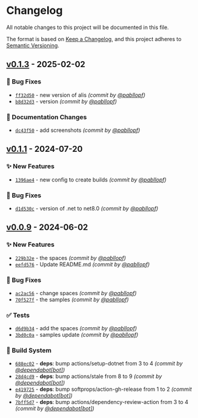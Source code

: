 # Changelog
All notable changes to this project will be documented in this file.

The format is based on [Keep a Changelog](https://keepachangelog.com/en/1.0.0/),
and this project adheres to [Semantic Versioning](https://semver.org/spec/v2.0.0.html).

## [v0.1.3] - 2025-02-02
### :bug: Bug Fixes
- [`ff32d50`](https://github.com/pabllopf/Alis.Sample.OpenGL/commit/ff32d5035a8b92891c49fee1416801459be5c120) - new version of alis *(commit by [@pabllopf](https://github.com/pabllopf))*
- [`b8d32d3`](https://github.com/pabllopf/Alis.Sample.OpenGL/commit/b8d32d344e5e7ef0613fb5f4b7f208a49f86dc82) - version *(commit by [@pabllopf](https://github.com/pabllopf))*

### :memo: Documentation Changes
- [`dc43f50`](https://github.com/pabllopf/Alis.Sample.OpenGL/commit/dc43f504f47b8c078d0e8c43e3b503161de24d73) - add screenshots *(commit by [@pabllopf](https://github.com/pabllopf))*


## [v0.1.1] - 2024-07-20
### :sparkles: New Features
- [`1396ae4`](https://github.com/pabllopf/Alis.Sample.OpenGL/commit/1396ae4ab24283433db1f3b4915e6501762642c2) - new config to create builds *(commit by [@pabllopf](https://github.com/pabllopf))*

### :bug: Bug Fixes
- [`d1d530c`](https://github.com/pabllopf/Alis.Sample.OpenGL/commit/d1d530ca775d274844d8e289da0d17fbdb2a880c) - version of .net to net8.0 *(commit by [@pabllopf](https://github.com/pabllopf))*


## [v0.0.9] - 2024-06-02
### :sparkles: New Features
- [`229b32e`](https://github.com/pabllopf/Alis.Sample.OpenGL/commit/229b32ef34ef16745983c8b91e47627889bdd026) - the spaces *(commit by [@pabllopf](https://github.com/pabllopf))*
- [`eefd576`](https://github.com/pabllopf/Alis.Sample.OpenGL/commit/eefd5762e9076ceae077725f8642e3550932d18b) - Update README.md *(commit by [@pabllopf](https://github.com/pabllopf))*

### :bug: Bug Fixes
- [`ac2ac56`](https://github.com/pabllopf/Alis.Sample.OpenGL/commit/ac2ac560366646ac9ee3e8ac506f3eb5d3b8e64e) - change spaces *(commit by [@pabllopf](https://github.com/pabllopf))*
- [`70f527f`](https://github.com/pabllopf/Alis.Sample.OpenGL/commit/70f527fbbaf57c9e0f7f861ad36e7aa82d4eddcd) - the samples *(commit by [@pabllopf](https://github.com/pabllopf))*

### :white_check_mark: Tests
- [`d6d9b34`](https://github.com/pabllopf/Alis.Sample.OpenGL/commit/d6d9b34d6d83c8efd658e2c1f7e649651db0a84c) - add the spaces *(commit by [@pabllopf](https://github.com/pabllopf))*
- [`3bd0c0a`](https://github.com/pabllopf/Alis.Sample.OpenGL/commit/3bd0c0a3b267c46e9f6467726bd12b27445c2a9b) - samples update *(commit by [@pabllopf](https://github.com/pabllopf))*

### :construction_worker: Build System
- [`688ec02`](https://github.com/pabllopf/Alis.Sample.OpenGL/commit/688ec029b58d2baac9f1711d6052c3bc7ca0f72c) - **deps**: bump actions/setup-dotnet from 3 to 4 *(commit by [@dependabot[bot]](https://github.com/apps/dependabot))*
- [`28d4cd9`](https://github.com/pabllopf/Alis.Sample.OpenGL/commit/28d4cd9c6e3d97ae44da628723bc43a728e09f7a) - **deps**: bump actions/stale from 8 to 9 *(commit by [@dependabot[bot]](https://github.com/apps/dependabot))*
- [`e419725`](https://github.com/pabllopf/Alis.Sample.OpenGL/commit/e4197256a0e4a36ca465d05640bb7116a316b364) - **deps**: bump softprops/action-gh-release from 1 to 2 *(commit by [@dependabot[bot]](https://github.com/apps/dependabot))*
- [`7bff5d7`](https://github.com/pabllopf/Alis.Sample.OpenGL/commit/7bff5d7f6f94b0eae7cd06225f1ce179a14a04c1) - **deps**: bump actions/dependency-review-action from 3 to 4 *(commit by [@dependabot[bot]](https://github.com/apps/dependabot))*

[v0.0.9]: https://github.com/pabllopf/Alis.Sample.OpenGL/compare/v0.0.0...v0.0.9
[v0.1.1]: https://github.com/pabllopf/Alis.Sample.OpenGL/compare/v0.1.0...v0.1.1
[v0.1.3]: https://github.com/pabllopf/Alis.Sample.OpenGL/compare/v0.1.2...v0.1.3
